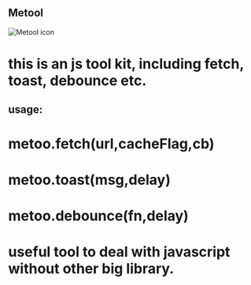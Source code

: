 ## Metool
![Metool icon](http://stackwaves.top/)
# this is an js tool kit, including fetch, toast, debounce etc.

## usage: 
# metoo.fetch(url,cacheFlag,cb) 
# metoo.toast(msg,delay)
# metoo.debounce(fn,delay)


# useful tool to deal with javascript without other big library.       
